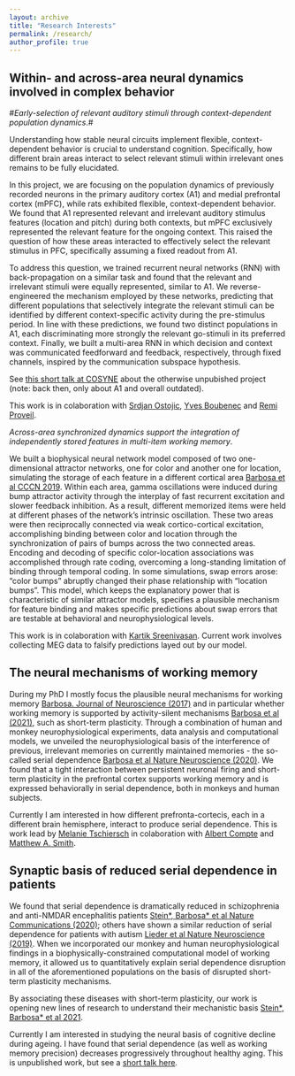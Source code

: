 ```yaml
---
layout: archive
title: "Research Interests"
permalink: /research/
author_profile: true
---
```


## Within- and across-area neural dynamics involved in complex behavior

#*Early-selection of relevant auditory stimuli through context-dependent population dynamics*.# 

Understanding how stable neural circuits implement flexible, context-dependent behavior is crucial to understand cognition. Specifically, how different brain areas interact to select relevant stimuli within irrelevant ones remains to be fully elucidated.

In this project, we are focusing on the population dynamics of previously recorded neurons in the primary auditory cortex (A1) and medial prefrontal cortex (mPFC), while rats exhibited flexible, context-dependent behavior. We found that A1 represented relevant and irrelevant auditory stimulus features (location and pitch) during both contexts, but mPFC exclusively represented the relevant feature for the ongoing context. This raised the question of how these areas interacted to effectively select the relevant stimulus in PFC, specifically assuming a fixed readout from A1.

To address this question, we trained recurrent neural networks (RNN) with back-propagation on a similar task and found that the relevant and irrelevant stimuli were equally represented, similar to A1. We reverse-engineered the mechanism employed by these networks, predicting that different populations that selectively integrate the relevant stimuli can be identified by different context-specific activity during the pre-stimulus period. In line with these predictions, we found two distinct populations in A1, each discriminating more strongly the relevant go-stimuli in its preferred context. Finally, we built a multi-area RNN in which decision and context was communicated feedforward and feedback, respectively, through fixed channels, inspired by the communication subspace hypothesis. 

See [this short talk at COSYNE](https://youtu.be/PH7hptJoZpA) about the otherwise unpubished project (note: back then, only about A1 and overall outdated). 


This work is in colaboration with [Srdjan Ostojic](https://scholar.google.fr/citations?user=EYC4De8AAAAJ), [Yves Boubenec](https://scholar.google.fr/citations?user=2cY7YoUAAAAJ) and [Remi Proveil](https://scholar.google.fr/citations?user=SOgCmD8AAAAJ&hl=fr).

*Across-area synchronized dynamics support the integration of independently stored features in multi-item working memory*. 

We built a biophysical neural network model composed of two one-dimensional attractor networks, one for color and another one for location, simulating the storage of  each feature in a different cortical area [Barbosa et al CCCN 2019](https://bit.ly/32FicoJ). Within each area, gamma oscillations were induced during bump attractor activity through the interplay of fast recurrent excitation and slower feedback inhibition. As a result, different memorized items were held at different phases of the network’s intrinsic oscillation. These two areas were then reciprocally connected via weak cortico-cortical excitation, accomplishing binding between color and location through the synchronization of pairs of bumps across the two connected areas. Encoding and decoding of specific color-location associations was accomplished through rate coding, overcoming a long-standing limitation of binding through temporal coding. In some simulations, swap errors arose: “color bumps” abruptly changed their phase relationship with “location bumps”. This model, which keeps the explanatory power that is characteristic of similar attractor models, specifies a plausible mechanism for feature binding and makes specific predictions about swap errors that are testable at behavioral and neurophysiological levels. 

This work is in colaboration with [Kartik Sreenivasan](https://nyuad.nyu.edu/en/academics/divisions/science/faculty/kartik-sreenivasan.html). Current work involves collecting MEG data to falsify predictions layed out by our model.

## The neural mechanisms of working memory

During my PhD I mostly focus the plausible neural mechanisms for working memory [Barbosa. Journal of Neuroscience (2017)](https://jmourabarbosa.github.io/files/Barbosa2017.pdf) and in particular whether working memory is supported by activity-silent mechanisms [Barbosa et al (2021)](https://psyarxiv.com/qv6fu/), such as short-term plasticity. Through a combination of human and monkey neurophysiological experiments, data analysis and computational models, we unveiled the neurophysiological basis of the interference of previous, irrelevant memories on currently maintained memories - the so-called serial dependence [Barbosa et al Nature Neuroscience (2020)](https://jmourabarbosa.github.io/publications/). We found that a tight interaction between persistent neuronal firing and short-term plasticity in the prefrontal cortex supports working memory and is expressed behaviorally in serial dependence, both in monkeys and human subjects. 

Currently I am interested in how different prefronta-cortecis, each in a different brain hemisphere, interact to produce serial dependence. This is work lead by [Melanie Tschiersch](https://braincircuitsbehavior.org/people) in colaboration with [Albert Compte](https://braincircuitsbehavior.org/people) and [Matthew A. Smith](https://www.cmu.edu/bme/People/Faculty/profile/msmith.html).


## Synaptic basis of reduced serial dependence in patients

We found that serial dependence is dramatically reduced in schizophrenia and anti-NMDAR encephalitis patients [Stein\*, Barbosa\* et al Nature Communications (2020)](https://jmourabarbosa.github.io/publications/); others have shown a similar reduction of serial dependence for patients with autism [Lieder et al Nature Neuroscience (2019)](https://www.nature.com/articles/s41593-018-0308-9?WT.feed_name=subjects_cognitive-neuroscience). When we incorporated our monkey and human neurophysiological findings in a biophysically-constrained computational model of working memory, it allowed us to quantitatively explain serial dependence disruption in all of the aforementioned populations on the basis of disrupted short-term plasticity mechanisms. 

By associating these diseases with short-term plasticity, our work is opening new lines of research to understand their mechanistic basis [Stein\*, Barbosa\* et al 2021](https://psyarxiv.com/uxg2a).

Currently I am interested in studying the neural basis of cognitive decline during ageing. I have found that serial dependence (as well as working memory precision) decreases progressively throughout healthy aging. This is unpublished work, but see a [short talk here](https://youtu.be/dkFhOdXSvRo).

